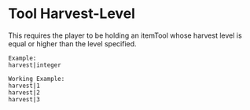 # Tool Harvest-Level

This requires the player to be holding an itemTool whose harvest level is equal or higher than the level specified.

    Example:
    harvest|integer
    
    Working Example:
    harvest|1
    harvest|2
    harvest|3